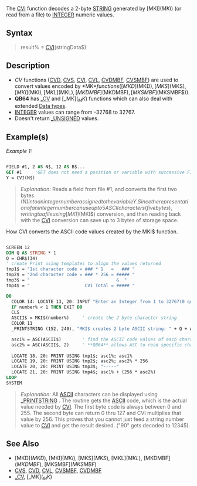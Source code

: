 The [CVI](CVI) function decodes a 2-byte [STRING](STRING) generated by [MKI$](MKI$) (or read from a file) to [INTEGER](INTEGER) numeric values.

## Syntax

> result% = [CVI](CVI)(stringData$)

## Description

* *CV* functions ([CVD](CVD), [CVS](CVS), [CVI](CVI), [CVL](CVL), [CVDMBF](CVDMBF), [CVSMBF](CVSMBF)) are used to convert values encoded by *MK$* functions ([MKD$](MKD$), [MKS$](MKS$), [MKI$](MKI$), [MKL$](MKL$), [MKDMBF$](MKDMBF$), [MKSMBF$](MKSMBF$)).
* **QB64** has [_CV](_CV) and [_MK$](_MK$) functions which can also deal with extended [Data types](Data-types).
* [INTEGER](INTEGER) values can range from -32768 to 32767.
* Doesn't return [_UNSIGNED](_UNSIGNED) values.

## Example(s)

*Example 1:*

```vb

FIELD #1, 2 AS N$, 12 AS B$...
GET #1     'GET does not need a position or variable with successive FIELD buffer reads
Y = CVI(N$) 

```

> *Explanation:* Reads a field from file #1, and converts the first two bytes (N$) into an integer number assigned to the variable Y.
> Since the representation of an integer number can use up to 5 ASCII characters (five bytes), writing to a file using [MKI$](MKI$) conversion, and then reading back with the [CVI](CVI) conversion can save up to 3 bytes of storage space.

How CVI converts the ASCII code values created by the MKI$ function.

```vb

SCREEN 12
DIM Q AS STRING * 1
Q = CHR$(34)
' create Print using templates to align the values returned 
tmp1$ = "1st character code = ### * 1   =   ### "
tmp2$ = "2nd character code = ### * 256 = ##### "
tmp3$ = "                                 &  "
tmp4$ = "                     CVI Total = ##### "

DO
  COLOR 14: LOCATE 13, 20: INPUT "Enter an Integer from 1 to 32767(0 quits): ", number%
  IF number% < 1 THEN EXIT DO
  CLS
  ASCII$ = MKI$(number%)     ' create the 2 byte character string
  COLOR 11
  _PRINTSTRING (152, 240), "MKI$ creates 2 byte ASCII string: " + Q + ASCII$ + Q ' displays character(s)

  asc1% = ASC(ASCII$)        ' find the ASCII code values of each character
  asc2% = ASC(ASCII$, 2)     ' **QB64** allows ASC to read specific characters in a string
 
  LOCATE 18, 20: PRINT USING tmp1$; asc1%; asc1%
  LOCATE 19, 20: PRINT USING tmp2$; asc2%; asc2% * 256
  LOCATE 20, 20: PRINT USING tmp3$; "-----"
  LOCATE 21, 20: PRINT USING tmp4$; asc1% + (256 * asc2%)
LOOP
SYSTEM 

```

> *Explanation:* All [ASCII](ASCII) characters can be displayed using [_PRINTSTRING](_PRINTSTRING) . The routine gets the [ASCII](ASCII) code, which is the actual value needed by [CVI](CVI). The first byte code is always between 0 and 255. The second byte can return 0 thru 127 and CVI multiplies that value by 256. This proves that you cannot just feed a string number value to [CVI](CVI) and get the result desired. ("90" gets decoded to 12345).

## See Also

* [MKD$](MKD$), [MKI$](MKI$), [MKS$](MKS$), [MKL$](MKL$), [MKDMBF$](MKDMBF$), [MKSMBF$](MKSMBF$)
* [CVS](CVS), [CVD](CVD), [CVL](CVL), [CVSMBF](CVSMBF), [CVDMBF](CVDMBF)
* [_CV](_CV), [_MK$](_MK$)
